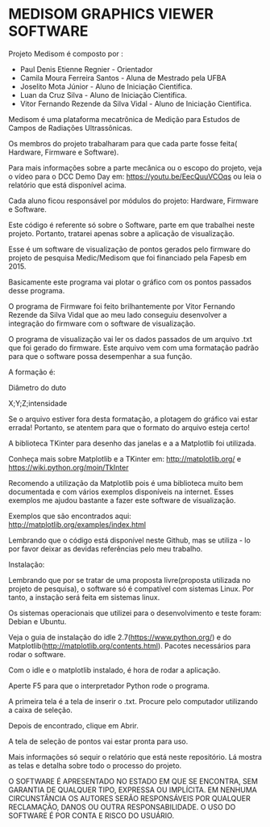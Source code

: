 # MEDISOM GRAPHICS VIEWER SOFTWARE

Projeto Medisom é composto por : 

 - Paul Denis  Etienne Regnier - Orientador
 - Camila Moura Ferreira Santos - Aluna de Mestrado pela UFBA
 - Joselito Mota Júnior - Aluno de Iniciação Cientifica.
 - Luan da Cruz Silva - Aluno de Iniciação Cientifica.
 - Vitor Fernando Rezende da Silva Vidal - Aluno de Iniciação Cientifica.
 
Medisom é uma plataforma mecatrônica de Medição para Estudos de Campos de Radiações Ultrassônicas.

Os membros do projeto trabalharam para que cada parte fosse feita( Hardware, Firmware e Software). 

Para mais informações sobre a parte mecânica ou o escopo do projeto, veja o vídeo para o DCC Demo Day em: https://youtu.be/EecQuuVCOqs ou leia o relatório que está disponível acima.

Cada aluno ficou responsável por módulos do projeto: Hardware, Firmware e Software. 

Este código é referente só sobre o Software, parte em que trabalhei neste projeto. Portanto, tratarei apenas sobre a aplicação de visualização. 

Esse é um software de visualização de pontos gerados pelo firmware do projeto de pesquisa Medic/Medisom que foi financiado pela Fapesb em 2015.

Basicamente este programa vai plotar o gráfico com os pontos passados desse programa.

O programa de Firmware foi feito brilhantemente por Vitor Fernando Rezende da Silva Vidal que ao meu lado conseguiu desenvolver a integração do firmware com o software de visualização. 

O programa de visualização vai ler os dados passados de um arquivo .txt que foi gerado do firmware. Este arquivo vem com uma formatação padrão para que o software possa desempenhar a sua função. 

A formação é:

Diâmetro do duto

X;Y;Z;intensidade

Se o arquivo estiver fora desta formatação, a plotagem do gráfico vai estar errada! Portanto, se atentem para que o formato do arquivo esteja certo!

A biblioteca TKinter para desenho das janelas e a a Matplotlib foi utilizada.

Conheça mais sobre Matplotlib  e a TKinter em: http://matplotlib.org/ e https://wiki.python.org/moin/TkInter

Recomendo a utilização da Matplotlib pois é uma biblioteca muito bem documentada e com vários exemplos disponíveis na internet.  Esses exemplos me ajudou bastante a fazer este software de visualização. 

Exemplos que são encontrados aqui: http://matplotlib.org/examples/index.html

Lembrando que o código está disponível neste Github, mas se utiliza - lo por favor deixar as devidas referências pelo meu trabalho.

Instalação:

Lembrando que por se tratar de uma proposta livre(proposta utilizada no projeto de pesquisa), o software só é compatível com sistemas Linux. Por tanto, a instação será feita em sistemas linux. 

Os sistemas operacionais que utilizei  para o desenvolvimento e teste foram: Debian e Ubuntu.

Veja o guia de instalação do idle 2.7(https://www.python.org/) e do Matplotlib(http://matplotlib.org/contents.html). Pacotes necessários para rodar o software.

Com o idle e o matplotlib instalado, é hora de rodar a aplicação. 

Aperte F5 para que o interpretador Python rode o programa.

A primeira tela é a tela de inserir o .txt. Procure pelo computador utilizando a caixa de seleção.

Depois de encontrado, clique em Abrir.

A tela de seleção de pontos vai estar pronta para uso. 

Mais informações só sequir o relatório que está neste repositório. Lá mostra as telas e detalha sobre todo o processo do projeto.

O SOFTWARE É APRESENTADO NO ESTADO EM QUE SE ENCONTRA, SEM GARANTIA DE QUALQUER TIPO, EXPRESSA OU IMPLÍCITA. EM NENHUMA CIRCUNSTÂNCIA OS AUTORES SERÃO RESPONSÁVEIS POR QUALQUER RECLAMAÇÃO, DANOS OU OUTRA RESPONSABILIDADE. O USO DO SOFTWARE É POR CONTA E RISCO DO USUÁRIO.







